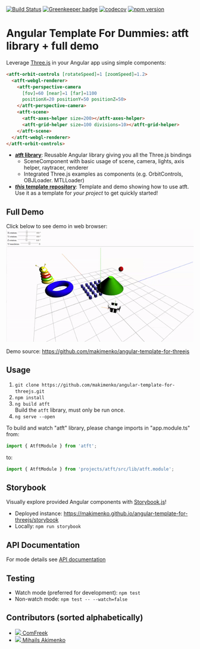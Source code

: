 [![Build Status](https://api.travis-ci.com/makimenko/angular-template-for-threejs.svg?branch=master)](https://travis-ci.com/makimenko/angular-template-for-threejs)
[![Greenkeeper badge](https://badges.greenkeeper.io/makimenko/angular-template-for-threejs.svg)](https://greenkeeper.io/)
[![codecov](https://codecov.io/gh/makimenko/angular-template-for-threejs/branch/master/graph/badge.svg)](https://codecov.io/gh/makimenko/angular-template-for-threejs)
[![npm version](https://badge.fury.io/js/atft.svg)](https://badge.fury.io/js/atft)

# Angular Template For Dummies: atft library + full demo

Leverage [Three.js](https://threejs.org) in your Angular app using simple components:

```html
<atft-orbit-controls [rotateSpeed]=1 [zoomSpeed]=1.2>
  <atft-webgl-renderer>
    <atft-perspective-camera
      [fov]=60 [near]=1 [far]=1100
      positionX=20 positionY=50 positionZ=50>
    </atft-perspective-camera>
    <atft-scene>
      <atft-axes-helper size=200></atft-axes-helper>
      <atft-grid-helper size=100 divisions=10></atft-grid-helper>
    </atft-scene>
  </atft-webgl-renderer>
</atft-orbit-controls>
```

- [**atft library**](https://www.npmjs.com/package/atft): Reusable Angular library giving you all the Three.js bindings
  - SceneComponent with basic usage of scene, camera, lights, axis helper, raytracer, renderer
  - Integrated Three.js examples as components (e.g. OrbitControls, OBJLoader. MTLLoader)
- [**_this_ template repository**](https://github.com/makimenko/angular-template-for-threejs): Template and demo showing how to use atft. Use it as a template for _your project_ to get quickly started!

## Full Demo

Click below to see demo in web browser:<br>
<a href="https://makimenko.github.io/angular-template-for-threejs/demo"><img src="https://raw.githubusercontent.com/makimenko/files/master/angular-template-for-threejs/images/demo.gif"></a>

Demo source: <https://github.com/makimenko/angular-template-for-threejs>

## Usage

1. `git clone https://github.com/makimenko/angular-template-for-threejs.git`
2. `npm install`
3. `ng build atft`<br>
   Build the `atft` library, must only be run once.
4. `ng serve --open`

To build and watch "atft" library, please change imports in "app.module.ts" from:
```typescript
import { AtftModule } from 'atft';
```
to:
```typescript
import { AtftModule } from 'projects/atft/src/lib/atft.module';
```

## Storybook

Visually explore provided Angular components with [Storybook.js](https://storybook.js.org/)!

- Deployed instance: <https://makimenko.github.io/angular-template-for-threejs/storybook>
- Locally: `npm run storybook`

## API Documentation

For mode details see [API documentation](https://makimenko.github.io/angular-template-for-threejs)

## Testing

- Watch mode (preferred for development): `npm test`
- Non-watch mode: `npm test -- --watch=false`

## Contributors (sorted alphabetically)

- [<img src="https://avatars0.githubusercontent.com/u/1827709?s=20"> ComFreek](https://github.com/ComFreek)
- [<img src="https://avatars1.githubusercontent.com/u/11466819?s=20"> Mihails Akimenko](https://github.com/makimenko)

